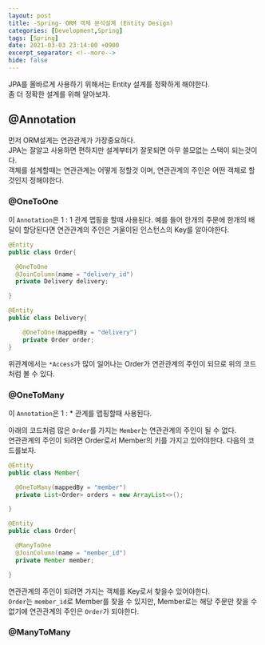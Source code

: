 ```yaml
---
layout: post
title: -Spring- ORM 객체 분석설계 (Entity Design)
categories: [Development,Spring]
tags: [Spring]
date: 2021-03-03 23:14:00 +0900
excerpt_separator: <!--more-->
hide: false
---
```

 JPA를 올바르게 사용하기 위해서는 Entity 설계를 정확하게 해야한다.  
 좀 더 정확한 설계를 위해 알아보자.
<!--more-->

## @Annotation  
먼저 ORM설계는 연관관계가 가장중요하다.  
JPA는 잘알고 사용하면 편하지만 설계부터가 잘못되면 아무 쓸모없는 스택이 되는것이다.  
객체를 설계할때는 연관관계는 어떻게 정할것 이며, 연관관계의 주인은 어떤 객체로 할 것인지 정해야한다.  

### @OneToOne  

이 `Annotation`은 1 : 1 관계 맵핑을 할때 사용된다. 예를 들어 한개의 주문에 한개의 배달이 할당된다면 연관관계의 주인은 거울이된 인스턴스의 Key를 알아야한다.  
```java
@Entity
public class Order{

  @OneToOne
  @JoinColumn(name = "delivery_id")
  private Delivery delivery;

}

@Entity
public class Delivery{

    @OneToOne(mappedBy = "delivery")
    private Order order;
}
```  

위관계에서는 `*Access`가 많이 일어나는 Order가 연관관계의 주인이 되므로 위의 코드처럼 볼 수 있다.  

### @OneToMany
이 `Annotation`은 1 : * 관계를 맵핑할때 사용된다.  

아래의 코드처럼 많은 `Order`를 가지는 `Member`는 연관관계의 주인이 될 수 없다.  
연관관계의 주인이 되려면 Order로서 Member의 키를 가지고 있어야한다. 다음의 코드를보자.  

```java
@Entity
public class Member{

  @OneToMany(mappedBy = "member")
  private List<Order> orders = new ArrayList<>();

}

@Entity
public class Order{

  @ManyToOne
  @JoinColumn(name = "member_id")
  private Member member;

}

```  
연관관계의 주인이 되려면 가지는 객체를 Key로서 찾을수 있어야한다.  
`Order`는 `member_id`로 Member를 찾을 수 있지만, Member로는 해당 주문만 찾을 수 없기에 연관관계의 주인은 `Order`가 되야한다.  

### @ManyToMany
